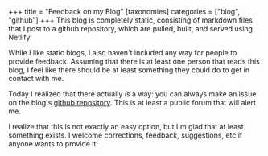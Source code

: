 +++
title = "Feedback on my Blog"
[taxonomies]
categories = ["blog", "github"]
+++
This blog is completely static, consisting of markdown files that I post to
a github repository, which are pulled, built, and served using Netlify.


While I like static blogs, I also haven't included any way for people to
provide feedback. Assuming that there is at least one person that reads
this blog, I feel like there should be at least something they could
do to get in contact with me.


Today I realized that there actually *is* a way:
you can always make an issue on the blog's [github repository](https://github.com/nsmryan/itscomputersciencetime.com).
This is at least a public forum that will alert me.


I realize that this is not exactly an easy option, but I'm
glad that at least something exists. I welcome corrections, feedback,
suggestions, etc if anyone wants to provide it!
